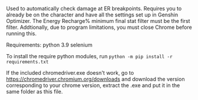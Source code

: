 Used to automatically check damage at ER breakpoints. Requires you to already be on the character and have all the settings set up in Genshin Optimizer. The Energy Recharge% minimum final stat filter must be the first filter. Addtionally, due to program limitations, you must close Chrome before running this.

Requirements:
python 3.9
selenium

To install the require python modules, run ```python -m pip install -r requirements.txt```


If the included chromedriver.exe doesn't work, go to https://chromedriver.chromium.org/downloads and download the version corresponding to your chrome version, extract the .exe and put it in the same folder as this file. 